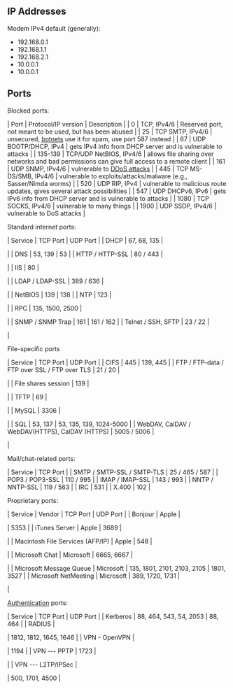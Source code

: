 
## IP Addresses

Modem IPv4 default (generally):

- 192.168.0.1
- 192.168.1.1
- 192.168.2.1
- 10.0.0.1
- 10.0.0.1

## Ports

Blocked ports:

| Port | Protocol/IP version | Description |
| 0 | TCP, IPv4/6 | Reserved port, not meant to be used, but has been abused |
| 25 | TCP SMTP, IPv4/6 | unsecured, [botnets](/pentest/) use it for spam, use port 587 instead |
| 67 | UDP BOOTP/DHCP, IPv4 | gets IPv4 info from DHCP server and is vulnerable to attacks |
| 135-139 | TCP/UDP NetBIOS, IPv4/6 | allows file sharing over networks and bad permissions can give full access to a remote client |
| 161 | UDP SNMP, IPv4/6 | vulnerable to [DDoS attacks](/pentest/) |
| 445 | TCP MS-DS/SMB, IPv4/6 | vulnerable to exploits/attacks/malware (e.g., Sasser/Nimda worms) |
| 520 | UDP RIP, IPv4 | vulnerable to malicious route updates, gives several attack possibilities |
| 547 | UDP DHCPv6, IPv6 | gets IPv6 info from DHCP server and is vulnerable to attacks |
| 1080 | TCP SOCKS, IPv4/6 | vulnerable to many things |
| 1900 | UDP SSDP, IPv4/6 | vulnerable to DoS attacks |

Standard internet ports:

| Service | TCP Port | UDP Port |
| DHCP | 67, 68, 135 |

 |
| DNS | 53, 139 | 53 |
| HTTP / HTTP-SSL | 80 / 443 |

 |
| IIS | 80 |

 |
| LDAP / LDAP-SSL | 389 / 636 |

 |
| NetBIOS | 139 | 138 |
| NTP | 123 |

 |
| RPC | 135, 1500, 2500 |

 |
| SNMP / SNMP Trap | 161 | 161 / 162 |
| Telnet / SSH, SFTP | 23 / 22 |

 |

File-specific ports

| Service | TCP Port | UDP Port |
| CIFS | 445 | 139, 445 |
| FTP / FTP-data / FTP over SSL / FTP over TLS | 21 / 20 |

 |
| File shares session | 139 |

 |
| TFTP | 69 |

 |
| MySQL | 3306 |

 |
| SQL | 53, 137 | 53, 135, 139, 1024-5000 |
| WebDAV, CalDAV / WebDAV(HTTPS), CalDAV (HTTPS) | 5005 / 5006 |

 |

Mail/chat-related ports:

| Service | TCP Port |
| SMTP / SMTP-SSL / SMTP-TLS | 25 / 465 / 587 |
| POP3 / POP3-SSL | 110 / 995 |
| IMAP / IMAP-SSL | 143 / 993 |
| NNTP / NNTP-SSL | 119 / 563 |
| IRC | 531 |
| X.400 | 102 |

Proprietary ports:

| Service | Vendor | TCP Port | UDP Port |
| Bonjour | Apple |

 | 5353 |
| iTunes Server | Apple | 3689 |

 |
| Macintosh File Services (AFP/IP) | Apple | 548 |

 |
| Microsoft Chat | Microsoft | 6665, 6667 |

 |
| Microsoft Message Queue | Microsoft | 135, 1801, 2101, 2103, 2105 | 1801, 3527 |
| Microsoft NetMeeting | Microsoft | 389, 1720, 1731 |

 |

[Authentication](/authentication/) ports:

| Service | TCP Port | UDP Port |
| Kerberos | 88, 464, 543, 54, 2053 | 88, 464 |
| RADIUS |

 | 1812, 1812, 1645, 1646 |
| VPN - OpenVPN |

 | 1194 |
| VPN --- PPTP | 1723 |

 |
| VPN --- L2TP/IPSec |

 | 500, 1701, 4500 |
